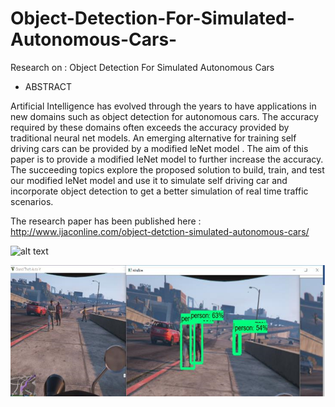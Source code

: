 # Object-Detection-For-Simulated-Autonomous-Cars-
Research on : Object Detection For Simulated Autonomous Cars 

- ABSTRACT

Artificial Intelligence has evolved through the years to have applications in new domains such as object detection for autonomous cars. The accuracy required by these domains often exceeds the accuracy provided by traditional neural net models. An emerging alternative for training self driving cars can be provided by a modified leNet model . The aim of this paper is to provide a modified leNet model to further increase the accuracy. The succeeding topics explore the proposed solution to build, train, and test our modified leNet model and use it to simulate self driving car and incorporate object detection to get a better simulation of real time traffic scenarios.

The research paper has been published here : http://www.ijaconline.com/object-detction-simulated-autonomous-cars/

![alt text](https://github.com/pradyot-09/Object-Detection-For-Simulated-Autonomous-Cars-/blob/master/2019-09-29%20png)

![alt text](https://github.com/pradyot-09/Object-Detection-For-Simulated-Autonomous-Cars-/blob/master/2019-09-29%20(1).png)
